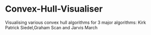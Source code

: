 # Convex-Hull-Visualiser
Visualising various convex hull algorithms for 3 major algorithms: Kirk Patrick Siedel,Graham Scan and Jarvis March
